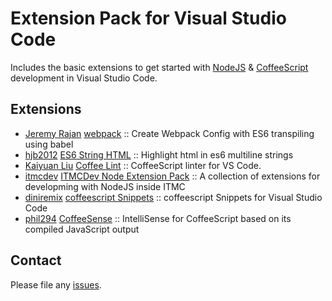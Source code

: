 # Extension Pack for Visual Studio Code

Includes the basic extensions to get started with [NodeJS](http://nodejs.com/) &amp; [CoffeeScript](https://coffeescript.org/) development in Visual Studio Code.

## Extensions

<!-- +Extensions -->
* [Jeremy Rajan](https://marketplace.visualstudio.com/publishers/jeremyrajan) [webpack](https://marketplace.visualstudio.com/items?itemName=jeremyrajan.webpack) :: Create Webpack Config with ES6 transpiling using babel
* [hjb2012](https://marketplace.visualstudio.com/publishers/hjb2012) [ES6 String HTML](https://marketplace.visualstudio.com/items?itemName=hjb2012.vscode-es6-string-html) :: Highlight html in es6 multiline strings
* [Kaiyuan Liu](https://marketplace.visualstudio.com/publishers/lkytal) [Coffee Lint](https://marketplace.visualstudio.com/items?itemName=lkytal.coffeelinter) :: CoffeeScript linter for VS Code.
* [itmcdev](https://marketplace.visualstudio.com/publishers/itmcdev) [ITMCDev Node Extension Pack](https://marketplace.visualstudio.com/items?itemName=itmcdev.node-extension-pack) :: A collection of extensions for developming with NodeJS inside ITMC
* [diniremix](https://marketplace.visualstudio.com/publishers/diniremix) [coffeescript Snippets](https://marketplace.visualstudio.com/items?itemName=diniremix.vscode-coffeescript-snippets) :: coffeescript Snippets for Visual Studio Code
* [phil294](https://marketplace.visualstudio.com/publishers/phil294) [CoffeeSense](https://marketplace.visualstudio.com/items?itemName=phil294.coffeesense) :: IntelliSense for CoffeeScript based on its compiled JavaScript output
<!-- -Extensions -->

## Contact

Please file any [issues](https://github.com/itmcdev/vscode-extensions/issues).
